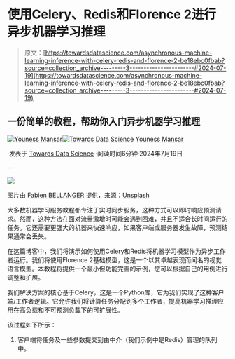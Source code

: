 # 使用Celery、Redis和Florence 2进行异步机器学习推理

> 原文：[https://towardsdatascience.com/asynchronous-machine-learning-inference-with-celery-redis-and-florence-2-be18ebc0fbab?source=collection_archive---------3-----------------------#2024-07-19](https://towardsdatascience.com/asynchronous-machine-learning-inference-with-celery-redis-and-florence-2-be18ebc0fbab?source=collection_archive---------3-----------------------#2024-07-19)

## 一份简单的教程，帮助你入门异步机器学习推理

[](https://medium.com/@CVxTz?source=post_page---byline--be18ebc0fbab--------------------------------)[![Youness Mansar](../Images/b68fe2cbbe219ab0231922c7165f2b6a.png)](https://medium.com/@CVxTz?source=post_page---byline--be18ebc0fbab--------------------------------)[](https://towardsdatascience.com/?source=post_page---byline--be18ebc0fbab--------------------------------)[![Towards Data Science](../Images/a6ff2676ffcc0c7aad8aaf1d79379785.png)](https://towardsdatascience.com/?source=post_page---byline--be18ebc0fbab--------------------------------) [Youness Mansar](https://medium.com/@CVxTz?source=post_page---byline--be18ebc0fbab--------------------------------)

·发表于 [Towards Data Science](https://towardsdatascience.com/?source=post_page---byline--be18ebc0fbab--------------------------------) ·阅读时间6分钟·2024年7月19日

--

![](../Images/573d6ccd2ee339c929f687cba908cbf9.png)

图片由 [Fabien BELLANGER](https://unsplash.com/@fabbel78?utm_source=medium&utm_medium=referral) 提供，来源：[Unsplash](https://unsplash.com/?utm_source=medium&utm_medium=referral)

大多数机器学习服务教程都专注于实时同步服务，这种方式可以即时响应预测请求。然而，这种方法在面对流量激增时可能会遇到困难，并且不适合长时间运行的任务。它还需要更强大的机器来快速响应，如果客户端或服务器发生故障，预测结果通常会丢失。

在这篇博客中，我们将演示如何使用Celery和Redis将机器学习模型作为异步工作者运行。我们将使用Florence 2基础模型，这是一个以其卓越表现而闻名的视觉语言模型。本教程将提供一个最小但功能完善的示例，您可以根据自己的用例进行调整和扩展。

我们解决方案的核心基于Celery，这是一个Python库，它为我们实现了这种客户端/工作者逻辑。它允许我们将计算任务分配到多个工作者，提高机器学习推理应用在高负载和不可预测负载下的可扩展性。

该过程如下所示：

1.  客户端将任务及一些参数提交到由中介（我们示例中是Redis）管理的队列中。

